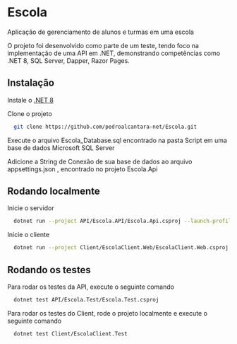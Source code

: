 
# Escola

Aplicação de gerenciamento de alunos e turmas em uma escola

O projeto foi desenvolvido como parte de um teste, tendo foco na implementação de uma API em .NET, demonstrando competências como .NET 8, SQL Server, Dapper, Razor Pages.


## Instalação

Instale o [.NET 8](https://dotnet.microsoft.com/pt-br/download/dotnet/8.0)

Clone o projeto
```bash
  git clone https://github.com/pedroalcantara-net/Escola.git
```

Execute o arquivo Escola_Database.sql encontrado na pasta Script em uma base de dados Microsoft SQL Server

Adicione a String de Conexão de sua base de dados ao arquivo appsettings.json , encontrado no projeto Escola.Api
## Rodando localmente


Inicie o servidor

```bash
  dotnet run --project API/Escola.API/Escola.Api.csproj --launch-profile https
```

Inicie o cliente
```bash
  dotnet run --project Client/EscolaClient.Web/EscolaClient.Web.csproj --launch-profile https
```


## Rodando os testes

Para rodar os testes da API, execute o seguinte comando

```bash
  dotnet test API/Escola.Test/Escola.Test.csproj
```

Para rodar os testes do Client, rode o projeto localmente e execute o seguinte comando

```bash
  dotnet test Client/EscolaClient.Test
```


